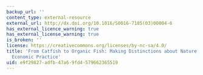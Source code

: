 ```yaml
---
backup_url: ''
content_type: external-resource
external_url: http://dx.doi.org/10.1016/S0016-7185(03)00004-6
has_external_licence_warning: true
has_external_license_warning: true
is_broken: ''
license: https://creativecommons.org/licenses/by-nc-sa/4.0/
title: 'From Catfish to Organic Fish: Making Distinctions about Nature as Cultural
  Economic Practice'
uid: e9f29827-adfb-47a6-9fd4-579662365519
---
```

